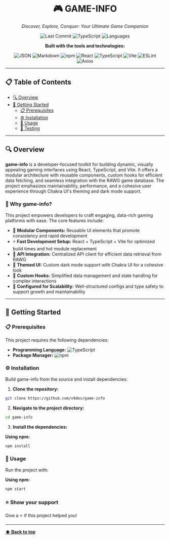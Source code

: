 <div align="center">

# 🎮 GAME-INFO

*Discover, Explore, Conquer: Your Ultimate Game Companion*

![Last Commit](https://img.shields.io/github/last-commit/v9dev/game-info?style=flat-square&color=blue)
![TypeScript](https://img.shields.io/badge/TypeScript-96.2%25-blue?style=flat-square)
![Languages](https://img.shields.io/badge/Languages-4-orange?style=flat-square)

**Built with the tools and technologies:**

![JSON](https://img.shields.io/badge/JSON-000000?style=for-the-badge&logo=json&logoColor=white)
![Markdown](https://img.shields.io/badge/Markdown-000000?style=for-the-badge&logo=markdown&logoColor=white)
![npm](https://img.shields.io/badge/npm-CB3837?style=for-the-badge&logo=npm&logoColor=white)
![React](https://img.shields.io/badge/React-20232A?style=for-the-badge&logo=react&logoColor=61DAFB)
![TypeScript](https://img.shields.io/badge/TypeScript-007ACC?style=for-the-badge&logo=typescript&logoColor=white)
![Vite](https://img.shields.io/badge/Vite-646CFF?style=for-the-badge&logo=vite&logoColor=white)
![ESLint](https://img.shields.io/badge/ESLint-4B32C3?style=for-the-badge&logo=eslint&logoColor=white)
![Axios](https://img.shields.io/badge/Axios-5A29E4?style=for-the-badge&logo=axios&logoColor=white)

</div>

---

## 📋 Table of Contents

- [🔍 Overview](#-overview)
- [🚀 Getting Started](#-getting-started)
  - [📋 Prerequisites](#-prerequisites)
  - [⚙️ Installation](#️-installation)
  - [🎯 Usage](#-usage)
  - [🧪 Testing](#-testing)

---

## 🔍 Overview

**game-info** is a developer-focused toolkit for building dynamic, visually appealing gaming interfaces using React, TypeScript, and Vite. It offers a modular architecture with reusable components, custom hooks for efficient data fetching, and seamless integration with the RAWG game database. The project emphasizes maintainability, performance, and a cohesive user experience through Chakra UI's theming and dark mode support.

### 🌟 Why game-info?

This project empowers developers to craft engaging, data-rich gaming platforms with ease. The core features include:

- 🧩 **Modular Components:** Reusable UI elements that promote consistency and rapid development
- ⚡ **Fast Development Setup:** React + TypeScript + Vite for optimized build times and hot module replacement
- 🔗 **API Integration:** Centralized API client for efficient data retrieval from RAWG
- 🎨 **Themed UI:** Custom dark mode support with Chakra UI for a cohesive look
- 🧠 **Custom Hooks:** Simplified data management and state handling for complex interactions
- 🔧 **Configured for Scalability:** Well-structured configs and type safety to support growth and maintainability

---

## 🚀 Getting Started

### 📋 Prerequisites

This project requires the following dependencies:

- **Programming Language:** ![TypeScript](https://img.shields.io/badge/TypeScript-007ACC?style=flat-square&logo=typescript&logoColor=white)
- **Package Manager:** ![npm](https://img.shields.io/badge/npm-CB3837?style=flat-square&logo=npm&logoColor=white)

### ⚙️ Installation

Build game-info from the source and install dependencies:

1. **Clone the repository:**

```bash
git clone https://github.com/v9dev/game-info
```

2. **Navigate to the project directory:**

```bash
cd game-info
```

3. **Install the dependencies:**

**Using npm:**

```bash
npm install
```

### 🎯 Usage

Run the project with:

**Using npm:**

```bash
npm start
```


### ⭐ Show your support

Give a ⭐ if this project helped you!

---

**[⬆️ Back to top](#-game-info)**
